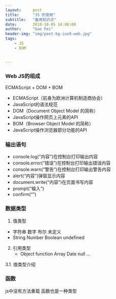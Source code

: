 ```yaml
---
layout:     post
title:      "JS 的使用"
subtitle:   "备用知识点"
date:       2018-10-05 14:00:00
author:     "Gao Fei"
header-img: "img/post-bg-ios9-web.jpg"
tags:
    - JS
    - DOM


---
```


### Web JS的组成
ECMAScript + DOM + BOM

- ECMAScript（前身为欧洲计算机制造商协会）
- JavaScript的语法规范
- DOM（Document Object Model 的简称）
- JavaScript操作网页上元素的API
- BOM（Browser Object Model 的简称）
- JavaScript操作浏览器部分功能的API

### 输出语句

- console.log(“内容”)在控制台打印输出内容
- console.error(“错误”)在控制台打印输出错误内容
- console.warn(“警告”)在控制台打印输出警告内容
- alert(“内容”)弹窗显示内容
- document.write(“内容”)在页面书写内容
- prompt(“输入”)
- confirm(“”)

### 数据类型

1. 值类型
  - 字符串  数字    布尔     未定义
  - String Number Boolean undefined

2. 引用类型
   - Object function Array Date null ...

3.1. 值类型介绍 

### 函数

js中没有方法重载
函数也是一种类型




